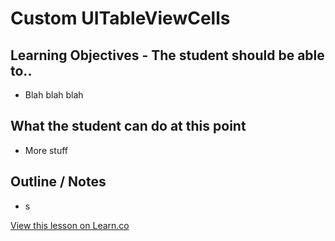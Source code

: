 # Custom UITableViewCells


 

## Learning Objectives - The student should be able to..

* Blah blah blah


## What the student can do at this point 

* More stuff


## Outline / Notes

*  s

<a href='https://learn.co/lessons/customcells' data-visibility='hidden'>View this lesson on Learn.co</a>
